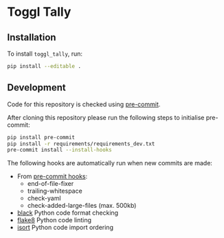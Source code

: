 # Toggl Tally

## Installation

To install `toggl_tally`, run:

```bash
pip install --editable .
```

## Development

Code for this repository is checked using [pre-commit](https://pre-commit.com/).

After cloning this repository please run the following steps to initialise pre-commit:

```bash
pip install pre-commit
pip install -r requirements/requirements_dev.txt
pre-commit install --install-hooks
```

The following hooks are automatically run when new commits are made:

- From [pre-commit hooks](https://github.com/pre-commit/pre-commit-hooks):
    - end-of-file-fixer
    - trailing-whitespace
    - check-yaml
    - check-added-large-files (max. 500kb)
- [black](https://github.com/psf/black) Python code format checking
- [flake8](https://gitlab.com/pycqa/flake8) Python code linting
- [isort](https://github.com/PyCQA/isort) Python code import ordering
